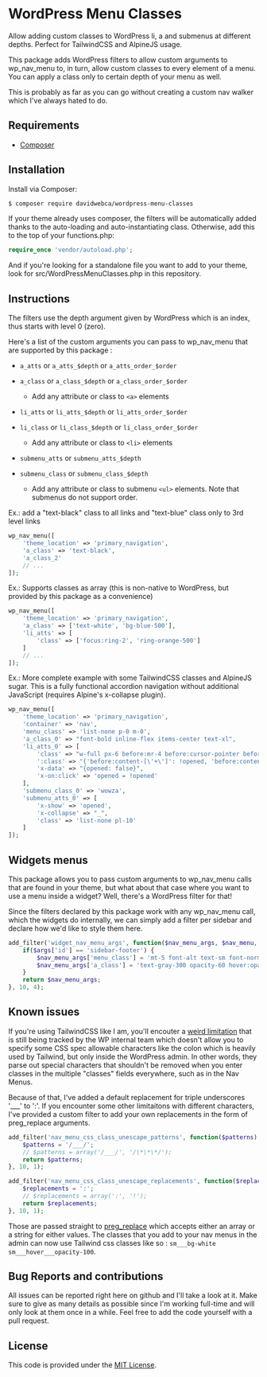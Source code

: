 # WordPress Menu Classes

Allow adding custom classes to WordPress li, a and submenus at different depths. Perfect for TailwindCSS and AlpineJS usage.

This package adds WordPress filters to allow custom arguments to wp_nav_menu to, in turn, allow custom classes to every element of a menu. You can apply a class only to certain depth of your menu as well.

This is probably as far as you can go without creating a custom nav walker which I've always hated to do.

## Requirements

- [Composer](https://getcomposer.org/download/)

## Installation

Install via Composer:

```bash
$ composer require davidwebca/wordpress-menu-classes
```

If your theme already uses composer, the filters will be automatically added thanks to the auto-loading and auto-instantiating class. Otherwise, add this to the top of your functions.php: 

```php 
require_once 'vendor/autoload.php';
```

And if you're looking for a standalone file you want to add to your theme, look for src/WordPressMenuClasses.php in this repository.

## Instructions

The filters use the depth argument given by WordPress which is an index, thus starts with level 0 (zero).

Here's a list of the custom arguments you can pass to wp_nav_menu that are supported by this package : 

- ```a_atts``` or ```a_atts_$depth``` or ```a_atts_order_$order```
- ```a_class``` or ```a_class_$depth``` or ```a_class_order_$order```
  - Add any attribute or class to ```<a>``` elements

- ```li_atts``` or ```li_atts_$depth``` or ```li_atts_order_$order```
- ```li_class``` or ```li_class_$depth``` or ```li_class_order_$order```
  - Add any attribute or class to ```<li>``` elements

- ```submenu_atts``` or ```submenu_atts_$depth```
- ```submenu_class``` or ```submenu_class_$depth```
  - Add any attribute or class to submenu ```<ul>``` elements. Note that submenus do not support order.

Ex.: add a "text-black" class to all links and "text-blue" class only to 3rd level links

```php
wp_nav_menu([
    'theme_location' => 'primary_navigation',
    'a_class' => 'text-black',
    'a_class_2'
    // ...
]);
```

Ex.: Supports classes as array (this is non-native to WordPress, but provided by this package as a convenience)

```php
wp_nav_menu([
    'theme_location' => 'primary_navigation',
    'a_class' => ['text-white', 'bg-blue-500'],
    'li_atts' => [
        'class' => ['focus:ring-2', 'ring-orange-500']
    ]
    // ...
]);
```

Ex.: More complete example with some TailwindCSS classes and AlpineJS sugar. This is a fully functional accordion navigation without additional JavaScript (requires Alpine's x-collapse plugin).

```php
wp_nav_menu([
    'theme_location' => 'primary_navigation',
    'container' => 'nav',
    'menu_class' => 'list-none p-0 m-0',
    'a_class_0' => "font-bold inline-flex items-center text-xl",
    'li_atts_0' => [
        'class' => "w-full px-6 before:mr-4 before:cursor-pointer before:shrink-0 before:grow-0 before:inline-flex before:justify-center before:items-center before:w-6 before:h-6 before:rounded before:bg-black before:text-white before:p-1 before:hover:opacity-50 before:transition",
        ':class' => "{'before:content-[\'+\']': !opened, 'before:content-[\'-\']': opened}",
        'x-data' => "{opened: false}",
        'x-on:click' => 'opened = !opened'
    ],
    'submenu_class_0' => 'wowza',
    'submenu_atts_0' => [
        'x-show' => 'opened',
        'x-collapse' => "_",
        'class' => 'list-none pl-10'
    ]
]);
```

## Widgets menus

This package allows you to pass custom arguments to wp_nav_menu calls that are found in your theme, but what about that case where you want to use a menu inside a widget? Well, there's a WordPress filter for that! 

Since the filters declared by this package work with any wp_nav_menu call, which the widgets do internally, we can simply add a filter per sidebar and declare how we'd like to style them here.

```php
add_filter('widget_nav_menu_args', function($nav_menu_args, $nav_menu, $args, $instance) {
    if($args['id'] == 'sidebar-footer') {
        $nav_menu_args['menu_class'] = 'mt-5 font-alt text-sm font-normal leading-7 opacity-60';
        $nav_menu_args['a_class'] = 'text-gray-300 opacity-60 hover:opacity-100';
    }
    return $nav_menu_args;
}, 10, 4);
```


## Known issues

If you're using TailwindCSS like I am, you'll encouter a [weird limitation](https://core.trac.wordpress.org/ticket/33924) that is still being tracked by the WP internal team which doesn't allow you to specify some CSS spec allowable characters like the colon which is heavily used by Tailwind, but only inside the WordPress admin. In other words, they parse out special characters that shouldn't be removed when you enter classes in the multiple "classes" fields everywhere, such as in the Nav Menus.

Because of that, I've added a default replacement for triple underscores '___' to ':'. If you encounter some other limitaitons with different characters, I've provided a custom filter to add your own replacements in the form of preg_replace arguments.


```php
add_filter('nav_menu_css_class_unescape_patterns', function($patterns) {
    $patterns = '/___/';
    // $patterns = array('/___/', '/\*\*\*/');
    return $patterns;
}, 10, 1);

add_filter('nav_menu_css_class_unescape_replacements', function($replacements) {
    $replacements = ':';
    // $replacements = array(':', '!');
    return $replacements;
}, 10, 1);
```

Those are passed straight to [preg_replace](https://www.php.net/manual/en/function.preg-replace.php) which accepts either an array or a string for either values. The classes that you add to your nav menus in the admin can now use Tailwind css classes like so : ```sm___bg-white sm___hover___opacity-100```.

## Bug Reports and contributions

All issues can be reported right here on github and I'll take a look at it. Make sure to give as many details as possible since I'm working full-time and will only look at them once in a while. Feel free to add the code yourself with a pull request.

## License

This code is provided under the [MIT License](https://github.com/davidwebca/wordpress-menu-classes/blob/main/LICENSE).